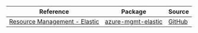 | Reference | Package | Source |
|---|---|---|
|[Resource Management - Elastic](mgmt-elastic-readme.md)|[azure-mgmt-elastic](https://pypi.org/project/azure-mgmt-elastic)|[GitHub](https://github.com/Azure/azure-sdk-for-python/blob/main/)|
